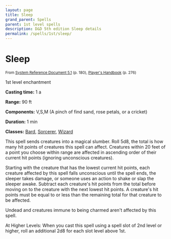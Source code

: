 ```yaml
---
layout: page
title: Sleep
grand_parent: Spells
parent: 1st level spells 
description: D&D 5th edition Sleep details
permalink: /spells/1st/sleep/
---
```


# Sleep

<small>From <a target="_blank" href="https://media.wizards.com/2016/downloads/DND/SRD-OGL_V5.1.pdf">System Reference Document 5.1</a> (p. 180), <a target="_blank" href="https://dnd.wizards.com/products/tabletop-games/rpg-products/rpg_playershandbook">Player's Handbook</a> (p. 276)</small>


1st level enchantment

**Casting time:** 1 a

**Range:** 90 ft

**Components:** V,S,M (A pinch of find sand, rose petals, or a cricket)

**Duration:** 1 min

**Classes:** [Bard](/classes/bard/), [Sorcerer](/classes/sorcerer/), [Wizard](/classes/wizard/)

This spell sends creatures into a magical slumber. Roll 5d8, the total is how many hit points of creatures this spell can affect. Creatures within 20 feet of a point you choose within range are affected in ascending order of their current hit points (ignoring unconscious creatures).

   Starting with the creature that has the lowest current hit points, each creature affected by this spell falls unconscious until the spell ends, the sleeper takes damage, or someone uses an action to shake or slap the sleeper awake. Subtract each creature's hit points from the total before moving on to the creature with the next lowest hit points. A creature's hit points must be equal to or less than the remaining total for that creature to be affected.

   Undead and creatures immune to being charmed aren't affected by this spell.

   At Higher Levels: When you cast this spell using a spell slot of 2nd level or higher, roll an additional 2d8 for each slot level above 1st.